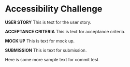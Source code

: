 # Accessibility Challenge

**USER STORY**
This is text for the user story.

**ACCEPTANCE CRITERIA**
This is text for acceptance criteria.

**MOCK UP**
This is text for mock up.

**SUBMISSION**
This is text for submission.

Here is some more sample text for commit test.